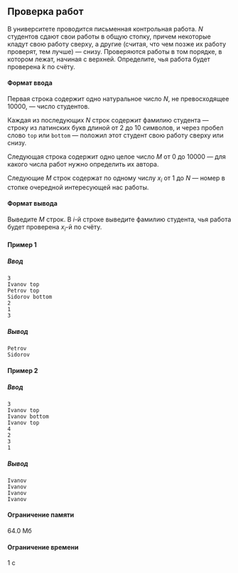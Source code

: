 ## Проверка работ ##
В университете проводится письменная контрольная работа. $N$ студентов сдают свои работы в общую стопку, причем некоторые кладут свою работу сверху, а другие (считая, что чем позже их работу проверят, тем лучше) — снизу. Проверяются работы в том порядке, в котором лежат, начиная с верхней. Определите, чья работа будет проверена $k$ по счёту.
#### Формат ввода ####
Первая строка содержит одно натуральное число $N$, не превосходящее $10000$, — число студентов.

Каждая из последующих $N$ строк содержит фамилию студента — строку из латинских букв длиной от $2$ до $10$ символов, и через пробел слово `top` или `bottom` — положил этот студент свою работу сверху или снизу.

Следующая строка содержит одно целое число $M$ от $0$ до $10000$ — для какого числа работ нужно определить их автора.

Следующие $M$ строк содержат по одному числу $x_{i}$ от $1$ до $N$ — номер в стопке очередной интересующей нас работы.
#### Формат вывода ####
Выведите $M$ строк. В $i$-й строке выведите фамилию студента, чья работа будет проверена $x_{i}$-й по счёту.
#### Пример 1 ####
##### Ввод #####

    3
    Ivanov top
    Petrov top
    Sidorov bottom
    2
    1
    3

##### Вывод #####

    Petrov
    Sidorov

#### Пример 2 ####
##### Ввод #####

    3
    Ivanov top
    Ivanov bottom
    Ivanov top
    4
    2
    3
    1

##### Вывод #####

    Ivanov
    Ivanov
    Ivanov
    Ivanov

#### Ограничение памяти ####
64.0 Мб
#### Ограничение времени ####
1 с
